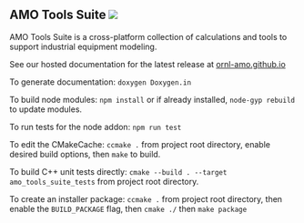 

AMO Tools Suite  <img src="https://img.shields.io/badge/license-MIT-blue.svg"> 
---------------

AMO Tools Suite is a cross-platform collection of calculations and tools to support industrial equipment modeling.

See our hosted documentation for the latest release at [ornl-amo.github.io](https://ornl-amo.github.io/)

To generate documentation: `doxygen Doxygen.in`

To build node modules: `npm install` or if already installed, `node-gyp rebuild` to update modules.

To run tests for the node addon: `npm run test`

To edit the CMakeCache: `ccmake .` from project root directory, enable desired build options, then `make` to build.

To build C++ unit tests directly: `cmake --build . --target amo_tools_suite_tests` from project root directory.

To create an installer package: `ccmake .` from project root directory, then enable the `BUILD_PACKAGE` flag, then `cmake ./` then `make package`
